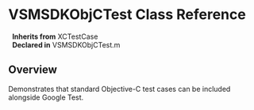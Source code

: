# VSMSDKObjCTest Class Reference

&nbsp;&nbsp;**Inherits from** XCTestCase  
&nbsp;&nbsp;**Declared in** VSMSDKObjCTest.m  

## Overview

Demonstrates that standard Objective-C test cases can be included alongside Google Test.

